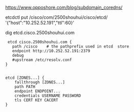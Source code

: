https://www.opposhore.com/blog/subdomain_coredns/



etcdctl put  /cisco/com/2500shouhui/cisco/etcd/  '{"host":"10.252.52.191","ttl":60}'

dig etcd.cisco.2500shouhui.com


```
 etcd cisco.2500shouhui.com {
   path /cisco    # the pathprefix used in etcd  store
   endpoint http://10.252.52.191:2379
   debug
   #upstream /etc/resolv.conf
}


etcd [ZONES...] {
    fallthrough [ZONES...]
    path PATH
    endpoint ENDPOINT...
    credentials USERNAME PASSWORD
    tls CERT KEY CACERT
}
```

